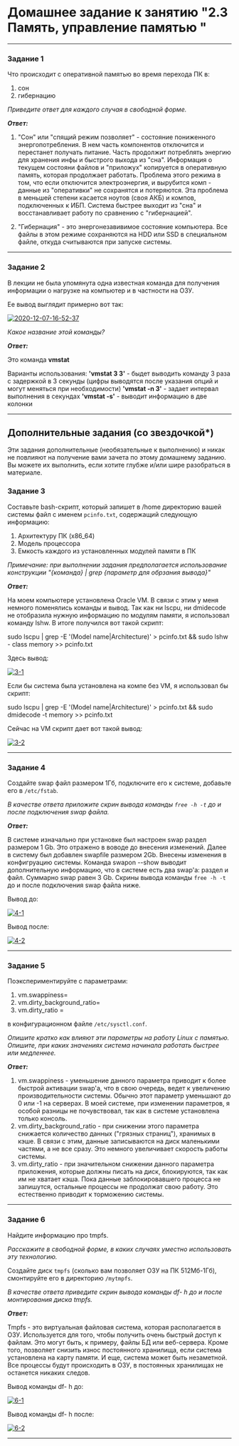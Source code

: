 # Домашнее задание к занятию "2.3 Память, управление памятью "

---

### Задание 1

Что происходит с оперативной памятью во время перехода ПК в:
1) сон
2) гибернацию

*Приведите ответ для каждого случая в свободной форме.*

***Ответ:***
1. "Сон" или "спящий режим позволяет" - состояние пониженного энергопотребления. В нем часть компонентов отключится и перестанет получать питание. Часть продолжит потреблять энергию для хранения инфы и быстрого выхода из "сна". Информация о текущем состояни файлов и "приложух" копируется в оперативную память, которая продолжает работать. Проблема этого режима в том, что если отключится электроэнергия, и вырубится комп - данные из "оперативки" не сохранятся и потеряются. Эта проблема в меньшей степени касается ноутов (своя АКБ) и компов, подключенных к ИБП. Система быстрее выходит из "сна" и восстанавливает работу по сравнению с "гибернацией". 

2. "Гибернация" - это энергонезавивимое состояние компьютера. Все файлы в этом режиме сохраняются на HDD или SSD в специальном файле, откуда считываются при запуске системы.

---

### Задание 2

В лекции не была упомянута одна известная команда для получения информации о нагрузке на компьютер и в частности  на ОЗУ. 

Ее вывод выглядит примерно вот так: 

<a href="https://imgbb.com/"><img src="https://i.ibb.co/7Q16Chb/2020-12-07-16-52-37.png" alt="2020-12-07-16-52-37" border="0"></a>

*Какое название этой команды?* 

***Ответ:***

Это команда **vmstat**

Варианты использования:
**'vmstat 3 3'**  - быдет выводить команду 3 раза с задержкой в 3 секунды (цифры выводятся после указания опций и могут меняться при необходимости)
**'vmstat -n 3'** - задает интервал выполнения в секундах
**'vmstat -s'** - выводит информацию в две колонки

---

## Дополнительные задания (со звездочкой*)
Эти задания дополнительные (необязательные к выполнению) и никак не повлияют на получение вами зачета по этому домашнему заданию. Вы можете их выполнить, если хотите глубже и/или шире разобраться в материале.

### Задание 3

Составьте bash-скрипт, который запишет в /home директорию вашей системы файл с именем `pcinfo.txt`, содержащий следующую информацию:

1) Архитектуру ПК (x86_64)
2) Модель процессора
3) Емкость каждого из установленных модулей памяти в ПК

*Примечание: при выполнении задания предполагается использование конструкции "{команда} | grep {параметр для обрзания вывода}"*

***Ответ:***

На моем компьютере установлена Oracle VM. В связи с этим у меня немного поменялись команды и вывод. Так как ни lscpu, ни dmidecode не отобразила нужную информацию по модулям памяти, я использовал команду lshw. В итоге получился вот такой скрипт:

sudo lscpu | grep -E '(Model name|Architecture)' > pcinfo.txt && sudo lshw - class memory >> pcinfo.txt

Здесь вывод:

<a href="https://ibb.co/WpYFNCF"><img src="https://i.ibb.co/G3bkfmk/3-1.png" alt="3-1" border="0"></a>

Если бы система была установлена на компе без VM, я использовал бы скрипт: 

sudo lscpu | grep -E '(Model name|Architecture)' > pcinfo.txt && sudo dmidecode -t memory >> pcinfo.txt

Сейчас на VM скрипт дает вот такой вывод:

<a href="https://ibb.co/HBQfKgS"><img src="https://i.ibb.co/8NVLm8C/3-2.png" alt="3-2" border="0"></a>

---

### Задание 4

Создайте swap файл размером 1Гб, подключите его к системе, добавьте его в `/etc/fstab`.

*В качестве ответа приложите скрин вывода команды `free -h -t` до и после подключения swap файла.*

***Ответ:***

В системе изначально при установке был настроен swap раздел размером 1 Gb. Это отражено в воводе до внесения изменений. Далее в систему был добавлен swapfile размером 2Gb. Внесены изменения в конфигруацию системы. Команда swapon --show выводит дополнительную информацию, что в системе есть два swap'а: раздел и файл. Суммарно swap равен 3 Gb. Скрины вывода команды `free -h -t` до и после подключения swap файла ниже.

Вывод до:

<a href="https://ibb.co/phCjTKR"><img src="https://i.ibb.co/mNQ5KyX/4-1.png" alt="4-1" border="0"></a>

Вывод после:

<a href="https://ibb.co/xsx7DPJ"><img src="https://i.ibb.co/SxF3PWR/4-2.png" alt="4-2" border="0"></a>


---

### Задание 5

Поэкспериментируйте с параметрами:

1) vm.swappiness=
2) vm.dirty_background_ratio=
3) vm.dirty_ratio = 

в конфигурационном файле `/etc/sysctl.conf`. 

*Опишите кратко как влияют эти параметры на работу Linux  с памятью. Опишите, при каких значениях система начинала работать быстрее или медленнее.*

***Ответ:***

1) vm.swappiness - уменьшение данного параметра приводит к более быстрой активации swap'a, что в свою очередь, ведет к увеличению производительности системы. Обычно этот параметр уменьшают до 0 или -1 на серверах. В моей системе, при изменении параметров, я особой разницы не почувствовал, так как в системе установлена только консоль. 
2) vm.dirty_background_ratio - при снижении этого параметра снижается количество данных ("грязных страниц"), хранимых в кэше. В связи с этим, данные записываются на диск маленькими частями, а не все сразу. Это немного увеличивает скорость работы системы. 
3) vm.dirty_ratio - при значительном снижении данного параметра приложения, которые должны писать на диск, блокируются, так как им не хватает кэша. Пока данные заблокировавшего процесса не запишутся, остальные процессы не продолжат свою работу. Это естественно приводит к торможению системы.

---

### Задание 6

Найдите информацию про tmpfs. 

*Расскажите в свободной форме, в каких случаях уместно использовать эту технологию.*

Создайте диск `tmpfs` (сколько вам позволяет ОЗУ на ПК 512Мб-1Гб), смонтируйте его в директорию `/mytmpfs`.

*В качестве ответа приведите скрин вывода команды df- h до и после монтирования диска tmpfs.*

***Ответ:***

Tmpfs - это виртуальная файловая система, которая располагается в ОЗУ. Используется для того, чтобы получить очень быстрый доступ к файлам. Это могут быть, к примеру, файлы БД или веб-сервера. Кроме того, позволяет снизить износ постоянного хранилища, если система установлена на карту памяти. И еще, система может быть незаметной. Все процессы будут происходить в ОЗУ, в постоянных хранилищах не останется никаких следов.

Вывод команды df- h до:

<a href="https://ibb.co/rdFdcH6"><img src="https://i.ibb.co/5KGKnL8/6-1.png" alt="6-1" border="0"></a>

Вывод команды df- h после:

<a href="https://ibb.co/nDJGHZz"><img src="https://i.ibb.co/9q5DFzs/6-2.png" alt="6-2" border="0"></a>

---